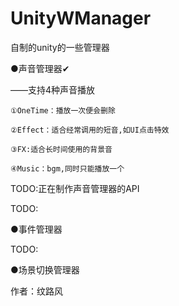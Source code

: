 # UnityWManager

 自制的unity的一些管理器

●声音管理器✔

——支持4种声音播放

    ①OneTime：播放一次便会删除

    ②Effect：适合经常调用的短音,如UI点击特效

    ③FX:适合长时间使用的背景音

    ④Music：bgm,同时只能播放一个

TODO:正在制作声音管理器的API


TODO:

●事件管理器

TODO:

●场景切换管理器

作者：纹路风
